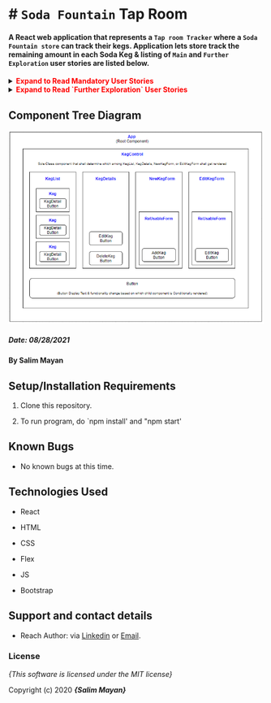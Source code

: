 
# # `Soda Fountain` Tap Room

#### A React web application that represents a `Tap room Tracker` where a `Soda Fountain store` can track their kegs. Application lets store track the remaining amount in each Soda Keg & listing of `Main` and `Further Exploration` user stories are listed below.

<details>
    <summary><span style="color:red"><strong>Expand to Read Mandatory User Stories</strong></summary>

1. Render list/menu of all available kegs. For each keg, `Name`,  `Brand`,  `Price`  and  `Flavor`  are displayed.
2. User can populate and submit a form to add a `New` keg to list.
3. User can click on a button on any keg to see its `Details` page.
4. User can see how many pints are left in a keg. **PS:**  A keg is hardcoded to 24 pints for ease of use (so that one can demonstrate emptying of keg).
5. User can click a button next to a keg whenever a pint is sold. Each click will decrease the number of pints left by 1. Once pint hits 0, further reduction is prevented by disabling the button.
6. `Progress Bar` that gives an indication of Quantity of beverage in a keg.
</details>

<details>
    <summary><span style="color:red"><strong>Expand to Read `Further Exploration` User Stories</strong></summary>

1. Option to `Edit` a keg's properties after entering them (to correct mistaken entry).
2. Option to `Delete` a keg.
3. Keg gets updated with a message `"Out of Stock"` once it's empty.
4. When pints left in a keg is under 10, keg gets updated with a message `"Almost Empty"`. Also color of `Qty` will change from `blue` to `red`
</details>

## Component Tree Diagram

![Component Tree Diagram](https://github.com/salimmayan/tap-room/blob/main/src/img/ComponentDiagram.png)

##### Date: **08/28/2021**

#### By **Salim Mayan**

## Setup/Installation Requirements

1. Clone this repository.

2. To run program, do `npm install' and "npm start'

## Known Bugs

* No known bugs at this time.

## Technologies Used

* React

* HTML

* CSS

* Flex

* JS

* Bootstrap

## Support and contact details

* Reach Author: via <a href="https://www.linkedin.com/in/salim-mayan/" target="_blank">Linkedin</a> or <a href="mailto:mailsalim@gmail.com" target="_blank">Email</a>.

### License

*{This software is licensed under the MIT license}*

Copyright (c) 2020 **_{Salim Mayan}_**

